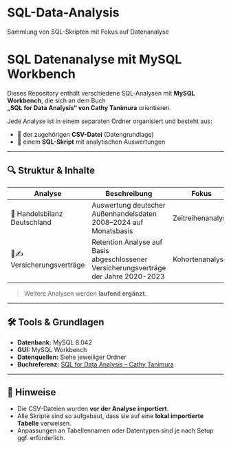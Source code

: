 # SQL-Data-Analysis
Sammlung von SQL-Skripten mit Fokus auf Datenanalyse

# SQL Datenanalyse mit MySQL Workbench

Dieses Repository enthält verschiedene SQL-Analysen mit **MySQL Workbench**, die sich an dem Buch  
**„SQL for Data Analysis“ von Cathy Tanimura** orientieren.

Jede Analyse ist in einem separaten Ordner organisiert und besteht aus:
- 📄 der zugehörigen **CSV-Datei** (Datengrundlage)
- 🧠 einem **SQL-Skript** mit analytischen Auswertungen

---

## 🔍 Struktur & Inhalte

| Analyse | Beschreibung | Fokus | Link |
|--------|--------------|------|------|
| 🚗 Handelsbilanz Deutschland | Auswertung deutscher Außenhandelsdaten 2008–2024 auf Monatsbasis| Zeitreihenanalyse | [Zum Ordner](./01_Zeitreihenanalysen) |
| 📄✍️ Versicherungsverträge | Retention Analyse auf Basis abgeschlossener Versicherungsverträge der Jahre 2020-2023 | Kohortenanalyse | [Zum Ordner](./02_Kohortenanalyse) |

> Weitere Analysen werden **laufend ergänzt**.

---

## 🛠️ Tools & Grundlagen

- **Datenbank:** MySQL 8.042
- **GUI:** MySQL Workbench
- **Datenquellen:** Siehe jeweiliger Ordner
- **Buchreferenz:** [SQL for Data Analysis – Cathy Tanimura](https://www.oreilly.com/library/view/sql-for-data/9781492088776/)

---

## 📌 Hinweise

- Die CSV-Dateien wurden **vor der Analyse importiert**.
- Alle Skripte sind so aufgebaut, dass sie auf eine **lokal importierte Tabelle** verweisen.
- Anpassungen an Tabellennamen oder Datentypen sind je nach Setup ggf. erforderlich.
